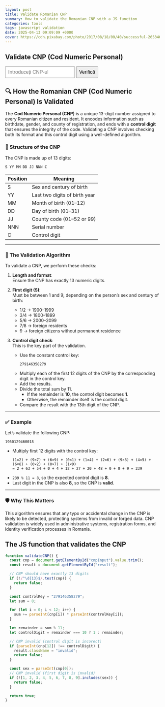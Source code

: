 ```yaml
---
layout: post
title: Validate Romanian CNP
summary: How to validate the Romanian CNP with a JS function
categories: tools
tags: javascript validation
date: 2025-04-13 09:09:09 +0000
cover: https://cdn.pixabay.com/photo/2017/08/18/00/40/successful-2653403_1280.jpg
---
```


<h2>Validate CNP (Cod Numeric Personal)</h2>
<input type="text" id="cnpInput" placeholder="Introduceți CNP-ul" maxlength="13" />
<button onclick="validateCNP()">Verifică</button>

<div id="result"></div>

## 🔍 How the Romanian CNP (Cod Numeric Personal) Is Validated

The **Cod Numeric Personal (CNP)** is a unique 13-digit number assigned to every Romanian citizen and resident. It encodes information such as birthdate, gender, and county of registration, and ends with a **control digit** that ensures the integrity of the code. Validating a CNP involves checking both its format and this control digit using a well-defined algorithm.

### 📐 Structure of the CNP

The CNP is made up of 13 digits:

```
S YY MM DD JJ NNN C
```

| Position | Meaning                       |
| -------- | ----------------------------- |
| S        | Sex and century of birth      |
| YY       | Last two digits of birth year |
| MM       | Month of birth (01–12)        |
| DD       | Day of birth (01–31)          |
| JJ       | County code (01–52 or 99)     |
| NNN      | Serial number                 |
| C        | Control digit                 |

---

### 🧠 The Validation Algorithm

To validate a CNP, we perform these checks:

1. **Length and format**:  
   Ensure the CNP has exactly 13 numeric digits.

2. **First digit (S)**:  
   Must be between 1 and 9, depending on the person’s sex and century of birth:

   - 1/2 → 1900–1999
   - 3/4 → 1800–1899
   - 5/6 → 2000–2099
   - 7/8 → foreign residents
   - 9 → foreign citizens without permanent residence

3. **Control digit check**:  
   This is the key part of the validation.

   - Use the constant control key:
     ```
     279146358279
     ```
   - Multiply each of the first 12 digits of the CNP by the corresponding digit in the control key.
   - Add the results.
   - Divide the total sum by 11.
     - If the remainder is **10**, the control digit becomes **1**.
     - Otherwise, the remainder itself is the control digit.
   - Compare the result with the 13th digit of the CNP.

---

### ✅ Example

Let’s validate the following CNP:

```
1960129460018
```

- Multiply first 12 digits with the control key:
  ```
  (1×2) + (9×7) + (6×9) + (0×1) + (1×4) + (2×6) + (9×3) + (4×5) + (6×8) + (0×2) + (0×7) + (1×9)
  = 2 + 63 + 54 + 0 + 4 + 12 + 27 + 20 + 48 + 0 + 0 + 9 = 239
  ```
- `239 % 11 = 8`, so the expected control digit is **8**.
- Last digit in the CNP is also **8**, so the CNP is **valid**.

---

### 🛡️ Why This Matters

This algorithm ensures that any typo or accidental change in the CNP is likely to be detected, protecting systems from invalid or forged data. CNP validation is widely used in administrative systems, registration forms, and identity verification processes in Romania.

## The JS function that validates the CNP

```js
function validateCNP() {
  const cnp = document.getElementById("cnpInput").value.trim();
  const result = document.getElementById("result");

  // CNP should have exactly 13 digits
  if (!/^\d{13}$/.test(cnp)) {
    return false;
  }

  const controlKey = "279146358279";
  let sum = 0;

  for (let i = 0; i < 12; i++) {
    sum += parseInt(cnp[i]) * parseInt(controlKey[i]);
  }

  let remainder = sum % 11;
  let controlDigit = remainder === 10 ? 1 : remainder;

  // CNP invalid (control digit is incorect)
  if (parseInt(cnp[12]) !== controlDigit) {
    result.className = "invalid";
    return false;
  }

  const sex = parseInt(cnp[0]);
  // CNP invalid (first digit is invalid)
  if (![1, 2, 3, 4, 5, 6, 7, 8, 9].includes(sex)) {
    return false;
  }

  return true;
}
```

<style>
    input, button { font-size: 16px; padding: 8px; }
    #result { margin-top: 15px; font-weight: bold; font-size: 18px; }
    .valid { color: green; }
    .invalid { color: red; }
</style>

<script>
function validateCNP() {
    const cnp = document.getElementById("cnpInput").value.trim();
    const result = document.getElementById("result");

    if (!/^\d{13}$/.test(cnp)) {
    result.textContent = "❌ CNP should have exactly 13 digits.";
    result.className = "invalid";
    return;
    }

    const controlKey = "279146358279";
    let sum = 0;

    for (let i = 0; i < 12; i++) {
    sum += parseInt(cnp[i]) * parseInt(controlKey[i]);
    }

    let remainder = sum % 11;
    let controlDigit = remainder === 10 ? 1 : remainder;

    if (parseInt(cnp[12]) !== controlDigit) {
    result.textContent = "❌ CNP invalid (control digit is incorect).";
    result.className = "invalid";
    return;
    }

    const sex = parseInt(cnp[0]);
    if (![1,2,3,4,5,6,7,8,9].includes(sex)) {
    result.textContent = "❌ CNP invalid (first digit is invalid).";
    result.className = "invalid";
    return;
    }

    result.textContent = "✅ CNP valid!";
    result.className = "valid";
}
</script>
